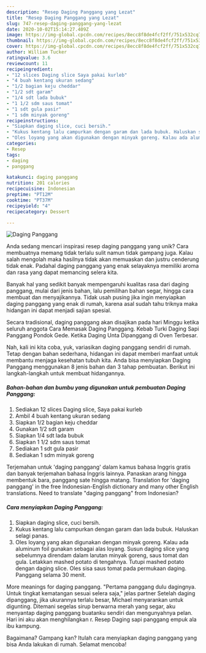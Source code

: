 ```yaml
---
description: "Resep Daging Panggang yang Lezat"
title: "Resep Daging Panggang yang Lezat"
slug: 747-resep-daging-panggang-yang-lezat
date: 2020-10-02T15:14:27.409Z
image: https://img-global.cpcdn.com/recipes/8ecc8f8de4fcf2ff/751x532cq70/daging-panggang-foto-resep-utama.jpg
thumbnail: https://img-global.cpcdn.com/recipes/8ecc8f8de4fcf2ff/751x532cq70/daging-panggang-foto-resep-utama.jpg
cover: https://img-global.cpcdn.com/recipes/8ecc8f8de4fcf2ff/751x532cq70/daging-panggang-foto-resep-utama.jpg
author: William Tucker
ratingvalue: 3.6
reviewcount: 11
recipeingredient:
- "12 slices Daging slice Saya pakai kurleb"
- "4 buah kentang ukuran sedang"
- "1/2 bagian keju cheddar"
- "1/2 sdt garam"
- "1/4 sdt lada bubuk"
- "1 1/2 sdm saus tomat"
- "1 sdt gula pasir"
- "1 sdm minyak goreng"
recipeinstructions:
- "Siapkan daging slice, cuci bersih."
- "Kukus kentang lalu campurkan dengan garam dan lada bubuk. Haluskan selagi panas."
- "Oles loyang yang akan digunakan dengan minyak goreng. Kalau ada aluminum foil gunakan sebagai alas loyang. Susun daging slice yang sebelumnya direndam dalam larutan minyak goreng, saus tomat dan gula. Letakkan mashed potato di tengahnya. Tutupi mashed potato dengan daging slice. Oles sisa saus tomat pada permukaan daging. Panggang selama 30 menit."
categories:
- Resep
tags:
- daging
- panggang

katakunci: daging panggang 
nutrition: 201 calories
recipecuisine: Indonesian
preptime: "PT12M"
cooktime: "PT37M"
recipeyield: "4"
recipecategory: Dessert

---
```



![Daging Panggang](https://img-global.cpcdn.com/recipes/8ecc8f8de4fcf2ff/751x532cq70/daging-panggang-foto-resep-utama.jpg)

Anda sedang mencari inspirasi resep daging panggang yang unik? Cara membuatnya memang tidak terlalu sulit namun tidak gampang juga. Kalau salah mengolah maka hasilnya tidak akan memuaskan dan justru cenderung tidak enak. Padahal daging panggang yang enak selayaknya memiliki aroma dan rasa yang dapat memancing selera kita.

Banyak hal yang sedikit banyak mempengaruhi kualitas rasa dari daging panggang, mulai dari jenis bahan, lalu pemilihan bahan segar, hingga cara membuat dan menyajikannya. Tidak usah pusing jika ingin menyiapkan daging panggang yang enak di rumah, karena asal sudah tahu triknya maka hidangan ini dapat menjadi sajian spesial.

Secara tradisional, daging panggang akan disajikan pada hari Minggu ketika seluruh anggota Cara Memasak Daging Panggang. Kebab Turki Daging Sapi Panggang Pondok Gede. Ketika Daging Unta Dipanggang di Oven Terbesar.


Nah, kali ini kita coba, yuk, variasikan daging panggang sendiri di rumah. Tetap dengan bahan sederhana, hidangan ini dapat memberi manfaat untuk membantu menjaga kesehatan tubuh kita. Anda bisa menyiapkan Daging Panggang menggunakan 8 jenis bahan dan 3 tahap pembuatan. Berikut ini langkah-langkah untuk membuat hidangannya.

<!--inarticleads1-->

##### Bahan-bahan dan bumbu yang digunakan untuk pembuatan Daging Panggang:

1. Sediakan 12 slices Daging slice, Saya pakai kurleb
1. Ambil 4 buah kentang ukuran sedang
1. Siapkan 1/2 bagian keju cheddar
1. Gunakan 1/2 sdt garam
1. Siapkan 1/4 sdt lada bubuk
1. Siapkan 1 1/2 sdm saus tomat
1. Sediakan 1 sdt gula pasir
1. Sediakan 1 sdm minyak goreng


Terjemahan untuk &#39;daging panggang&#39; dalam kamus bahasa Inggris gratis dan banyak terjemahan bahasa Inggris lainnya. Panaskan arang hingga membentuk bara, panggang sate hingga matang. Translation for &#39;daging panggang&#39; in the free Indonesian-English dictionary and many other English translations. Need to translate &#34;daging panggang&#34; from Indonesian? 

<!--inarticleads2-->

##### Cara menyiapkan Daging Panggang:

1. Siapkan daging slice, cuci bersih.
1. Kukus kentang lalu campurkan dengan garam dan lada bubuk. Haluskan selagi panas.
1. Oles loyang yang akan digunakan dengan minyak goreng. Kalau ada aluminum foil gunakan sebagai alas loyang. Susun daging slice yang sebelumnya direndam dalam larutan minyak goreng, saus tomat dan gula. Letakkan mashed potato di tengahnya. Tutupi mashed potato dengan daging slice. Oles sisa saus tomat pada permukaan daging. Panggang selama 30 menit.


More meanings for daging panggang. &#34;Pertama panggang dulu dagingnya. Untuk tingkat kematangan sesuai selera saja,&#34; jelas partner Setelah daging dipanggang, jika ukurannya terlalu besar, Michael menyarankan untuk digunting. Ditemani segelas sirup berwarna merah yang segar, aku menyantap daging panggang buatanku sendiri dan mengunyahnya pelan. Hari ini aku akan menghilangkan r. Resep Daging sapi panggang empuk ala ibu kampung. 

Bagaimana? Gampang kan? Itulah cara menyiapkan daging panggang yang bisa Anda lakukan di rumah. Selamat mencoba!
